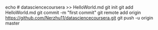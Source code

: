 echo # datasciencecoursera >> HelloWorld.md
git init
git add HelloWorld.md
git commit -m "first commit"
git remote add origin https://github.com/Nerzhu11/datasciencecoursera.git
git push -u origin master
